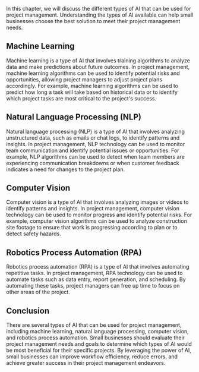 
In this chapter, we will discuss the different types of AI that can be used for project management. Understanding the types of AI available can help small businesses choose the best solution to meet their project management needs.

Machine Learning
----------------

Machine learning is a type of AI that involves training algorithms to analyze data and make predictions about future outcomes. In project management, machine learning algorithms can be used to identify potential risks and opportunities, allowing project managers to adjust project plans accordingly. For example, machine learning algorithms can be used to predict how long a task will take based on historical data or to identify which project tasks are most critical to the project's success.

Natural Language Processing (NLP)
---------------------------------

Natural language processing (NLP) is a type of AI that involves analyzing unstructured data, such as emails or chat logs, to identify patterns and insights. In project management, NLP technology can be used to monitor team communication and identify potential issues or opportunities. For example, NLP algorithms can be used to detect when team members are experiencing communication breakdowns or when customer feedback indicates a need for changes to the project plan.

Computer Vision
---------------

Computer vision is a type of AI that involves analyzing images or videos to identify patterns and insights. In project management, computer vision technology can be used to monitor progress and identify potential risks. For example, computer vision algorithms can be used to analyze construction site footage to ensure that work is progressing according to plan or to detect safety hazards.

Robotics Process Automation (RPA)
---------------------------------

Robotics process automation (RPA) is a type of AI that involves automating repetitive tasks. In project management, RPA technology can be used to automate tasks such as data entry, report generation, and scheduling. By automating these tasks, project managers can free up time to focus on other areas of the project.

Conclusion
----------

There are several types of AI that can be used for project management, including machine learning, natural language processing, computer vision, and robotics process automation. Small businesses should evaluate their project management needs and goals to determine which types of AI would be most beneficial for their specific projects. By leveraging the power of AI, small businesses can improve workflow efficiency, reduce errors, and achieve greater success in their project management endeavors.
